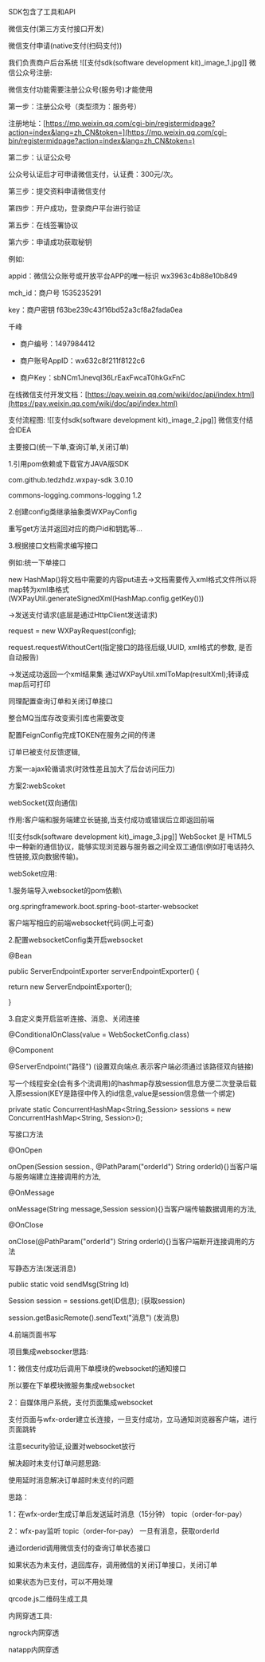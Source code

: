 SDK包含了工具和API

微信支付(第三方支付接口开发)

微信支付申请(native支付(扫码支付))

我们负责商户后台系统
![[支付sdk(software development kit)_image_1.jpg]]
微信公众号注册:

微信支付功能需要注册公众号(服务号)才能使用

第一步：注册公众号（类型须为：服务号）

注册地址：[https://mp.weixin.qq.com/cgi-bin/registermidpage?action=index&lang=zh_CN&token=](https://mp.weixin.qq.com/cgi-bin/registermidpage?action=index&lang=zh_CN&token=)

第二步：认证公众号

公众号认证后才可申请微信支付，认证费：300元/次。

第三步：提交资料申请微信支付

第四步：开户成功，登录商户平台进行验证

第五步：在线签署协议

第六步：申请成功获取秘钥

例如:

appid：微信公众账号或开放平台APP的唯一标识 wx3963c4b88e10b849

mch_id：商户号 1535235291

key：商户密钥 f63be239c43f16bd52a3cf8a2fada0ea

千峰

- 商户编号：1497984412

- 商户账号AppID：wx632c8f211f8122c6

- 商户Key：sbNCm1JnevqI36LrEaxFwcaT0hkGxFnC

在线微信支付开发文档：[https://pay.weixin.qq.com/wiki/doc/api/index.html](https://pay.weixin.qq.com/wiki/doc/api/index.html)

支付流程图:
![[支付sdk(software development kit)_image_2.jpg]]
微信支付结合IDEA

主要接口(统一下单,查询订单,关闭订单)

1.引用pom依赖或下载官方JAVA版SDK

com.github.tedzhdz.wxpay-sdk 3.0.10

commons-logging.commons-logging 1.2

2.创建config类继承抽象类WXPayConfig

重写get方法并返回对应的商户id和钥匙等...

3.根据接口文档需求编写接口

例如:统一下单接口

new HashMap()将文档中需要的内容put进去->文档需要传入xml格式文件所以将map转为xml串格式(WXPayUtil.generateSignedXml(HashMap.config.getKey()))

->发送支付请求(底层是通过HttpClient发送请求)

request = new WXPayRequest(config);

request.requestWithoutCert(指定接口的路径后缀,UUID, xml格式的参数, 是否自动报告)

->发送成功返回一个xml结果集 通过WXPayUtil.xmlToMap(resultXml);转译成map后可打印

同理配置查询订单和关闭订单接口

  

整合MQ当库存改变索引库也需要改变

配置FeignConfig完成TOKEN在服务之间的传递

订单已被支付反馈逻辑,

方案一:ajax轮循请求(时效性差且加大了后台访问压力)

方案2:webScoket

webSocket(双向通信)

作用:客户端和服务端建立长链接,当支付成功或错误后立即返回前端

![[支付sdk(software development kit)_image_3.jpg]]
WebSocket 是 HTML5 中一种新的通信协议，能够实现浏览器与服务器之间全双工通信(例如打电话持久性链接,双向数据传输)。

webSoket应用:

1.服务端导入websocket的pom依赖\

org.springframework.boot.spring-boot-starter-websocket

客户端写相应的前端websocket代码(网上可查)

2.配置websocketConfig类开启websocket

@Bean

public ServerEndpointExporter serverEndpointExporter() {

return new ServerEndpointExporter();

}

3.自定义类开启监听连接、消息、关闭连接

@ConditionalOnClass(value = WebSocketConfig.class)

@Component

@ServerEndpoint("路径") (设置双向端点.表示客户端必须通过该路径双向链接)

  

写一个线程安全(会有多个流调用)的hashmap存放session信息方便二次登录后载入原session(KEY是路径中传入的id信息,value是session信息做一个绑定)

private static ConcurrentHashMap<String,Session> sessions = new ConcurrentHashMap<String, Session>();

写接口方法

@OnOpen

onOpen(Session session., @PathParam("orderId") String orderId){}当客户端与服务端建立连接调用的方法,

@OnMessage

onMessage(String message,Session session){}当客户端传输数据调用的方法,

@OnClose

onClose(@PathParam("orderId") String orderId){}当客户端断开连接调用的方法

写静态方法(发送消息)

public static void sendMsg(String Id)

Session session = sessions.get(ID信息); (获取session)

session.getBasicRemote().sendText("消息") (发消息)

4.前端页面书写

项目集成websocker思路:

1：微信支付成功后调用下单模块的websocket的通知接口

所以要在下单模块微服务集成websocket

2：自媒体用户系统，支付页面集成websocket

支付页面与wfx-order建立长连接，一旦支付成功，立马通知浏览器客户端，进行页面跳转

注意security验证,设置对websocket放行

解决超时未支付订单问题思路:

使用延时消息解决订单超时未支付的问题

思路：

1：在wfx-order生成订单后发送延时消息（15分钟） topic（order-for-pay）

2：wfx-pay监听 topic（order-for-pay） 一旦有消息，获取orderId

通过orderid调用微信支付的查询订单状态接口

如果状态为未支付，退回库存，调用微信的关闭订单接口，关闭订单

如果状态为已支付，可以不用处理

  

qrcode.js二维码生成工具

<div id="qrcode"></div>

<script>

var qrcode = new QRCode("test", {

text: "http://www.runoob.com", //地址

width: 128,

height: 128,

colorDark : "#000000",

colorLight : "#ffffff",

correctLevel : QRCode.CorrectLevel.H //二维码级别

});

</script>

内网穿透工具:

ngrock内网穿透

natapp内网穿透